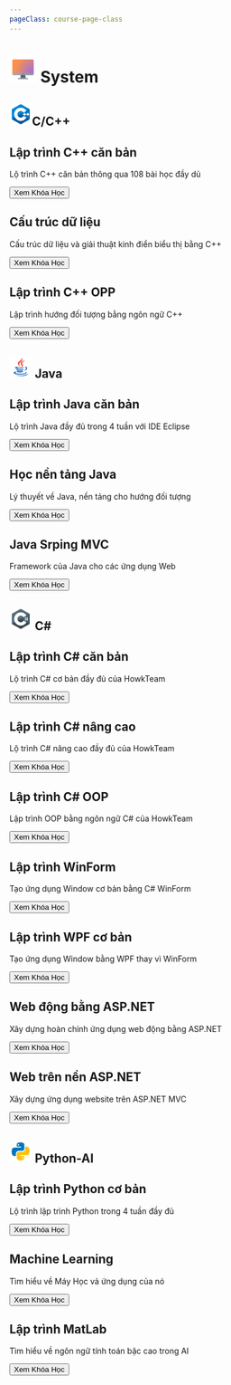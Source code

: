 ```yaml
---
pageClass: course-page-class
---
```

# <img src="https://raw.githubusercontent.com/Zenfection/Image/master/2021/09/03-18-01-40-icons8-imac.png"> System

## <img src="https://raw.githubusercontent.com/Zenfection/Image/master/2021/09/03-17-58-32-23-23-51-15-icons8_c%2B%2B_48px_2.png" width="40">C/C++

<main class="zencourse">
  <div class="zencard" style='background-image: url(/images/docs/course/system/1/1.png);'>
    <div class="content">
      <h2 class="zentitle">Lập trình C++ căn bản</h2>
      <p class="copy">Lộ trình C++ căn bản thông qua 108 bài học đầy dủ</p>
      <a href="/course/system/c/1/1.html" target=”_blank”><button class="zenbtn">Xem Khóa Học</button></a>
    </div>
  </div>
    <div class="zencard" style="background-image: url(/images/docs/course/system/1/2.png);">
      <div class="content">
        <h2 class="zentitle">Cấu trúc dữ liệu</h2>
        <p class="copy">Cấu trúc dữ liệu và giải thuật kinh điển biểu thị bằng C++</p>
        <a href="/course/system/c/2/1.html" target=”_blank”><button class="zenbtn">Xem Khóa Học</button></a>
      </div>
    </div>
    <div class="zencard" style="background-image: url(/images/docs/course/system/1/3.png);">
      <div class="content">
        <h2 class="zentitle">Lập trình C++ OPP</h2>
        <p class="copy">Lập trình hướng đối tượng bằng ngôn ngữ C++</p>
        <a href="/course/system/c/3/1.html" target=”_blank”><button class="zenbtn">Xem Khóa Học</button></a>
      </div>
    </div>
</main>

## <img src="https://raw.githubusercontent.com/Zenfection/Image/master/2021/09/03-17-57-26-icons8-java.png" width="40"> Java

<main class="zencourse">
  <div class="zencard" style='background-image: url(/images/docs/course/system/2/1.png);'>
    <div class="content">
      <h2 class="zentitle">Lập trình Java căn bản</h2>
      <p class="copy">Lộ trình Java đầy đủ trong 4 tuần với IDE Eclipse</p>
      <a href="https://drive.google.com/drive/folders/1nQTKHf8SDY_MbP-zeUUWElu2-XK8o-80?usp=sharing" target=”_blank”><button class="zenbtn">Xem Khóa Học</button></a>
    </div>
  </div>
    <div class="zencard" style="background-image: url(/images/docs/course/system/2/2.png);">
      <div class="content">
        <h2 class="zentitle">Học nền tảng Java</h2>
        <p class="copy">Lý thuyết về Java, nền tảng cho hướng đối tượng</p>
        <a href="https://drive.google.com/drive/folders/1P31u3QFvXLGkrgb-Z-cN-AAAMVv5YMBT?usp=sharing" target=”_blank”><button class="zenbtn">Xem Khóa Học</button></a>
      </div>
    </div>
    <div class="zencard" style="background-image: url(/images/docs/course/system/2/3.png);">
      <div class="content">
        <h2 class="zentitle">Java Srping MVC</h2>
        <p class="copy">Framework của Java cho các ứng dụng Web</p>
        <a href="https://drive.google.com/drive/folders/19vJFgr3ZeqV9ixrU-On5cSbkyFxZVcex?usp=sharing" target=”_blank”><button class="zenbtn">Xem Khóa Học</button></a>
      </div>
    </div>
</main>

## <img src="https://raw.githubusercontent.com/Zenfection/Image/master/2021/09/03-17-58-40-23-23-50-44-icons8_c_sharp_logo_48px.png" width="40"> C#  

<main class="zencourse">
  <div class="zencard" style='background-image: url(/images/docs/course/system/3/1.png);'>
    <div class="content">
      <h2 class="zentitle">Lập trình C# căn bản</h2>
      <p class="copy">Lộ trình C# cơ bản đầy đủ của HowkTeam</p>
      <a href="https://www.howkteam.vn/course/khoa-hoc-lap-trinh-c-can-ban-1" target=”_blank”><button class="zenbtn">Xem Khóa Học</button></a>
    </div>
  </div>
    <div class="zencard" style="background-image: url(/images/docs/course/system/3/2.png);">
      <div class="content">
        <h2 class="zentitle">Lập trình C# nâng cao</h2>
        <p class="copy">Lộ trình C# nâng cao đầy đủ của HowkTeam</p>
        <a href="https://www.howkteam.vn/course/khoa-hoc-lap-trinh-c-nang-cao-39" target=”_blank”><button class="zenbtn">Xem Khóa Học</button></a>
      </div>
    </div>
    <div class="zencard" style="background-image: url(/images/docs/course/system/3/3.png);">
      <div class="content">
        <h2 class="zentitle">Lập trình C# OOP</h2>
        <p class="copy">Lập trình OOP bằng ngôn ngữ C# của HowkTeam</p>
        <a href="https://www.howkteam.vn/course/lap-trinh-oop-voi-c-32" target=”_blank”><button class="zenbtn">Xem Khóa Học</button></a>
      </div>
    </div>
    <div class="zencard" style="background-image: url(/images/docs/course/system/3/4.png);">
      <div class="content">
        <h2 class="zentitle">Lập trình WinForm</h2>
        <p class="copy">Tạo ứng dụng Window cơ bản bằng C# WinForm</p>
        <a href="https://www.howkteam.vn/course/lap-trinh-winform-co-ban-27" target=”_blank”><button class="zenbtn">Xem Khóa Học</button></a>
      </div>
    </div>
</main>

<main class="zencourse">
  <div class="zencard" style='background-image: url(/images/docs/course/system/3/5.png);'>
    <div class="content">
      <h2 class="zentitle">Lập trình WPF cơ bản</h2>
      <p class="copy">Tạo ứng dụng Window bằng WPF thay vì WinForm</p>
      <a href="https://www.howkteam.vn/course/khoa-hoc-lap-trinh-c-can-ban-1" target=”_blank”><button class="zenbtn">Xem Khóa Học</button></a>
    </div>
  </div>
    <div class="zencard" style="background-image: url(/images/docs/course/system/3/6.png);">
      <div class="content">
        <h2 class="zentitle">Web động bằng ASP.NET</h2>
        <p class="copy">Xây dựng hoàn chỉnh ứng dụng web động bằng ASP.NET</p>
        <a href="https://drive.google.com/drive/folders/1Cn7TB7SBfdnX9pQg2NnxeQrqD1r07Z46?usp=sharing" target=”_blank”><button class="zenbtn">Xem Khóa Học</button></a>
      </div>
    </div>
    <div class="zencard" style="background-image: url(/images/docs/course/system/3/7.png);">
      <div class="content">
        <h2 class="zentitle">Web trên nền ASP.NET</h2>
        <p class="copy">Xây dựng ứng dụng website trên ASP.NET MVC</p>
        <a href="https://drive.google.com/drive/folders/1DiGOC_Vik30esgjEyY-Lw8mt_Eaf2J6l?usp=sharing" target=”_blank”><button class="zenbtn">Xem Khóa Học</button></a>
      </div>
    </div>
</main>

## <img src="https://raw.githubusercontent.com/Zenfection/Image/master/2021/09/03-18-00-39-icons8-python.png" width="40"> Python-AI

<main class="zencourse">
  <div class="zencard" style="background-image: url(/images/docs/course/system/4/1.png);">
    <div class="content">
      <h2 class="zentitle">Lập trình Python cơ bản</h2>
      <p class="copy">Lộ trình lập trình Python trong 4 tuần đầy đủ</p>
      <a href="https://drive.google.com/drive/folders/1TfALAxoCC44ccSMvLblHz_QItFiCA020?usp=sharing" target=”_blank”><button class="zenbtn">Xem Khóa Học</button></a>
    </div>
  </div>

  <div class="zencard" style="background-image: url(/images/docs/course/system/4/2.png);">
    <div class="content">
      <h2 class="zentitle">Machine Learning</h2>
      <p class="copy">Tìm hiểu về Máy Học vả ứng dụng của nó</p>
      <a href="https://drive.google.com/drive/folders/1Wel3tuwPg8mTywaTlLE6AHKaoeXWU4mw?usp=sharing" target=”_blank”><button class="zenbtn">Xem Khóa Học</button></a>
    </div>
  </div>

  <div class="zencard" style="background-image: url(/images/docs/course/system/4/3.png);">
    <div class="content">
      <h2 class="zentitle">Lập trình MatLab</h2>
      <p class="copy">Tìm hiểu về ngôn ngữ tính toán bậc cao trong AI</p>
      <a href="https://drive.google.com/drive/folders/1aYvZdI6d2IEc3T31TmcTSiuP6y23LHaq?usp=sharing" target=”_blank”><button class="zenbtn">Xem Khóa Học</button></a>
    </div>
  </div>
</main>

<comment/>
